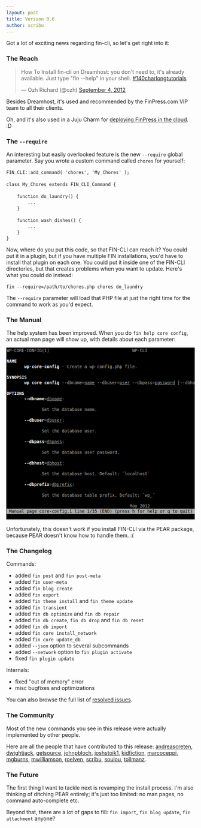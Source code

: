 ```yaml
---
layout: post
title: Version 0.6
author: scribu
---
```


Got a lot of exciting news regarding fin-cli, so let's get right into it:

### The Reach

<blockquote class="twitter-tweet"><p>How To Install fin-cli on Dreamhost: you don't need to, it's already available. Just type "fin --help" in your shell. <a href="https://twitter.com/search/%23140charlongtutorials">#140charlongtutorials</a></p>&mdash; Ozh Richard (@ozh) <a href="https://twitter.com/ozh/status/243086032868896769" data-datetime="2012-09-04T20:40:01+00:00">September 4, 2012</a></blockquote>
<script src="//platform.twitter.com/widgets.js" charset="utf-8"></script>

Besides Dreamhost, it's used and recommended by the FinPress.com VIP team to all their clients.

Oh, and it's also used in a Juju Charm for [deploying FinPress in the cloud](http://jujucharms.com/charms/precise/finpress). :D

### The `--require`

An interesting but easily overlooked feature is the new `--require` global parameter. Say you wrote a custom command called `chores` for yourself:

	FIN_CLI::add_command( 'chores', 'My_Chores' );

	class My_Chores extends FIN_CLI_Command {

		function do_laundry() {
			...
		}
		
		function wash_dishes() {
			...
		}
	}

Now, where do you put this code, so that FIN-CLI can reach it? You could put it in a plugin, but if you have multiple FIN installations, you'd have to install that plugin on each one. You could put it inside one of the FIN-CLI directories, but that creates problems when you want to update. Here's what you could do instead:

	fin --require=/path/to/chores.php chores do_laundry

The `--require` parameter will load that PHP file at just the right time for the command to work as you'd expect.

### The Manual

The help system has been improved. When you do `fin help core config`, an actual man page will show up, with details about each parameter:

![fin-cli man-page](/assets/img/fin-cli-man-page.png)

Unfortunately, this doesn't work if you install FIN-CLI via the PEAR package, because PEAR doesn't know how to handle them. :(

### The Changelog

Commands:

- added `fin post` and `fin post-meta`
- added `fin user-meta`
- added `fin blog create`
- added `fin export`
- added `fin theme install` and `fin theme update`
- added `fin transient`
- added `fin db optimize` and `fin db repair`
- added `fin db create`, `fin db drop` and `fin db reset`
- added `fin db import`
- added `fin core install_network`
- added `fin core update_db`
- added `--json` option to several subcommands
- added `--network` option to `fin plugin activate`
- fixed `fin plugin update`

Internals:

- fixed "out of memory" error
- misc bugfixes and optimizations

You can also browse the full list of [resolved issues](https://github.com/fin-cli/fin-cli/issues?milestone=4&state=closed).

### The Community

Most of the new commands you see in this release were actually implemented by other people.

Here are all the people that have contributed to this release: [andreascreten](http://github.com/andreascreten), [dwightjack](http://github.com/dwightjack), [getsource](http://github.com/getsource), [johnpbloch](http://github.com/johnpbloch), [joshstoik1](http://github.com/joshstoik1), [kidfiction](http://github.com/kidfiction), [marcoceppi](http://github.com/marcoceppi), [mgburns](http://github.com/mgburns), [mwilliamson](http://github.com/mwilliamson), [roelven](http://github.com/roelven), [scribu](http://github.com/scribu), [soulou](http://github.com/soulou), [tollmanz](http://github.com/tollmanz).

### The Future

The first thing I want to tackle next is revamping the install process. I'm also thinking of ditching PEAR entirely; it's just too limited: no man pages, no command auto-complete etc.

Beyond that, there are a lot of gaps to fill: `fin import`, `fin blog update`, `fin attachment` anyone?
